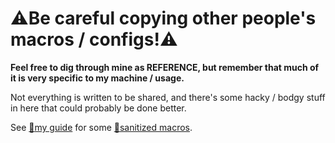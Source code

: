 # :warning:Be careful copying other people's macros / configs!:warning:

**Feel free to dig through mine as REFERENCE, but remember that much of it is very specific to my machine / usage.**

Not everything is written to be shared, and there's some hacky / bodgy stuff in here that could probably be done better.

See [:page_facing_up:my guide](https://github.com/AndrewEllis93/Print-Tuning-Guide) for some [:page_facing_up:sanitized macros](https://github.com/AndrewEllis93/Print-Tuning-Guide/blob/main/articles/useful_macros.md).